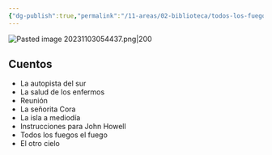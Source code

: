 ```yaml
---
{"dg-publish":true,"permalink":"/11-areas/02-biblioteca/todos-los-fuegos-el-fuego/","noteIcon":""}
---
```


![Pasted image 20231103054437.png|200](/img/user/02%20Image/Pasted%20image%2020231103054437.png)
## Cuentos
- La autopista del sur
- La salud de los enfermos
- Reunión
- La señorita Cora
- La isla a mediodía
- Instrucciones para John Howell
- Todos los fuegos el fuego
- El otro cielo